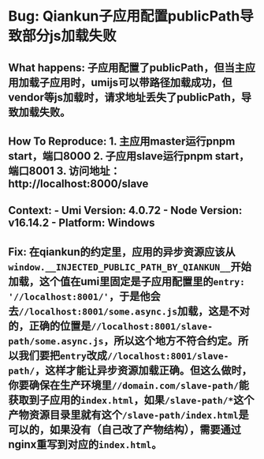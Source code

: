 # Bug: Qiankun子应用配置publicPath导致部分js加载失败

## What happens: 子应用配置了publicPath，但当主应用加载子应用时，umijs可以带路径加载成功，但vendor等js加载时，请求地址丢失了publicPath，导致加载失败。

## How To Reproduce: 1. 主应用master运行pnpm start，端口8000 2. 子应用slave运行pnpm start，端口8001 3. 访问地址：http://localhost:8000/slave

## Context: - Umi Version: 4.0.72 - Node Version: v16.14.2 - Platform: Windows

## Fix: 在qiankun的约定里，应用的异步资源应该从`window.__INJECTED_PUBLIC_PATH_BY_QIANKUN__`开始加载，这个值在umi里固定是子应用配置里的`entry: '//localhost:8001/'`，于是他会去`//localhost:8001/some.async.js`加载，这是不对的，正确的位置是`//localhost:8001/slave-path/some.async.js`，所以这个地方不符合约定。所以我们要把`entry`改成`//localhost:8001/slave-path/`，这样才能让异步资源加载正确。但这么做时，你要确保在生产环境里`//domain.com/slave-path/`能获取到子应用的`index.html`，如果`/slave-path/*`这个产物资源目录里就有这个`/slave-path/index.html`是可以的，如果没有（自己改了产物结构），需要通过nginx重写到对应的`index.html`。

